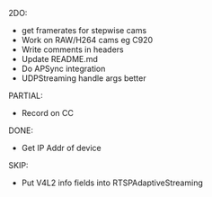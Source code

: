 2DO:

* get framerates for stepwise cams
* Work on RAW/H264 cams eg C920
* Write comments in headers
* Update README.md
* Do APSync integration
* UDPStreaming handle args better

PARTIAL:
* Record on CC

DONE:
* Get IP Addr of device

SKIP:
* Put V4L2 info fields into RTSPAdaptiveStreaming